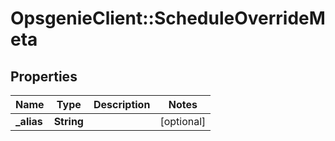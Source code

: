 # OpsgenieClient::ScheduleOverrideMeta

## Properties
Name | Type | Description | Notes
------------ | ------------- | ------------- | -------------
**_alias** | **String** |  | [optional] 


